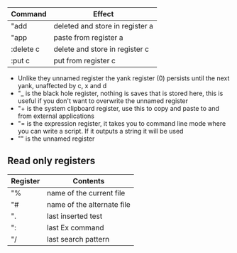 | Command   | Effect                          |
| --------- | ------------------------------- |
| "add      | deleted and store in register a |
| "app      | paste from register a           |
| :delete c | delete and store in register c  |
| :put c    | put from register c             |
- Unlike they unnamed register the yank register (0) persists until the next yank, unaffected by c, x and d
- "_ is the black hole register, nothing is saves that is stored here, this is useful if you don't want to overwrite the unnamed register
- "+ is the system clipboard register, use this to copy and paste to and from external applications
- "= is the expression register, it takes you to command line mode where you can write a script. If it outputs a string it will be used
- "" is the unnamed register

## Read only registers

| Register | Contents                   |
| -------- | -------------------------- |
| "%       | name of the current file   |
| "#       | name of the alternate file |
| ".       | last inserted test         |
| ":       | last Ex command            |
| "/       | last search pattern        |
